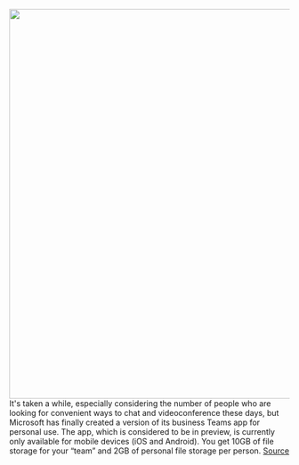 <img src='https://cdn.vox-cdn.com/thumbor/t5C3Q1qPisXBiV2pMGnj_3lNNtI=/0x0:1423x1081/1200x800/filters:focal(599x428:825x654)/cdn.vox-cdn.com/uploads/chorus_image/image/67169854/microsoftteams.0.0.png' width='700px' /><br/>
It's taken a while, especially considering the number of people who are looking for convenient ways to chat and videoconference these days, but Microsoft has finally created a version of its business Teams app for personal use. The app, which is considered to be in preview, is currently only available for mobile devices (iOS and Android). You get 10GB of file storage for your “team” and 2GB of personal file storage per person.
<a href='https://www.theverge.com/21349783/microsoft-teams-texting-calls-videoconferencing-how-to'> Source <a/>